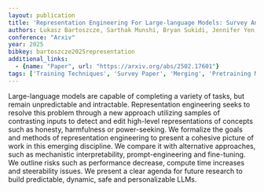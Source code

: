 ```yaml
---
layout: publication
title: 'Representation Engineering For Large-language Models: Survey And Research Challenges'
authors: Lukasz Bartoszcze, Sarthak Munshi, Bryan Sukidi, Jennifer Yen, Zejia Yang, David Williams-king, Linh Le, Kosi Asuzu, Carsten Maple
conference: "Arxiv"
year: 2025
bibkey: bartoszcze2025representation
additional_links:
  - {name: "Paper", url: "https://arxiv.org/abs/2502.17601"}
tags: ['Training Techniques', 'Survey Paper', 'Merging', 'Pretraining Methods', 'Fine-Tuning', 'Interpretability and Explainability', 'Prompting']
---
```

Large-language models are capable of completing a variety of tasks, but
remain unpredictable and intractable. Representation engineering seeks to
resolve this problem through a new approach utilizing samples of contrasting
inputs to detect and edit high-level representations of concepts such as
honesty, harmfulness or power-seeking. We formalize the goals and methods of
representation engineering to present a cohesive picture of work in this
emerging discipline. We compare it with alternative approaches, such as
mechanistic interpretability, prompt-engineering and fine-tuning. We outline
risks such as performance decrease, compute time increases and steerability
issues. We present a clear agenda for future research to build predictable,
dynamic, safe and personalizable LLMs.
